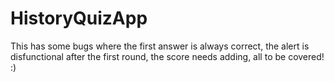 # HistoryQuizApp

This has some bugs where the first answer is always correct, the alert is disfunctional after the first round, the score needs adding, all to be covered! :)

